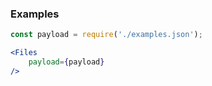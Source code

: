 ### Examples

```jsx
const payload = require('./examples.json');

<Files
    payload={payload}
/>
```